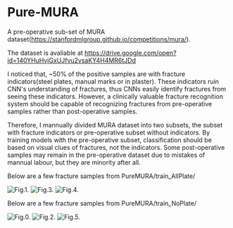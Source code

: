 # Pure-MURA
A pre-operative sub-set of MURA dataset(https://stanfordmlgroup.github.io/competitions/mura/).

The dataset is avaliable at https://drive.google.com/open?id=140YHuHvjGxUJfvu2vsaKY4H4MR6tJDd

I noticed that, ~50% of the positive samples are with fracture indicators(steel plates, manual marks or in plaster). These indicators ruin CNN's understanding of fractures, thus CNNs easily identify fractures from seeing these indicators. However, a clinically valuable fracture recognition system should be capable of recognizing fractures from pre-operative samples rather than post-operative samples. 

Therefore, I mannually divided MURA dataset into two subsets, the subset with fracture indicators or pre-operative subset without indicators. By training models with the pre-operative subset, classification should be based on visual clues of fractures, not the indicators. Some post-operative samples may remain in the pre-operative dataset due to mistakes of mannual labour, but they are minority after all.

Below are a few fracture samples from PureMURA/train_AllPlate/

![Fig.1.](https://github.com/huangyjhust/PureMURA/blob/master/samples/1_Plaster.png)
![Fig.3.](https://github.com/huangyjhust/PureMURA/blob/master/samples/2_Plate.png)
![Fig.4.](https://github.com/huangyjhust/PureMURA/blob/master/samples/3_Mark.png)

Below are a few fracture samples from PureMURA/train_NoPlate/

![Fig.0.](https://github.com/huangyjhust/PureMURA/blob/master/samples/1_NoPlate.png)
![Fig.2.](https://github.com/huangyjhust/PureMURA/blob/master/samples/2_NoPlate.png)
![Fig.5.](https://github.com/huangyjhust/PureMURA/blob/master/samples/3_NoPlate.png)
